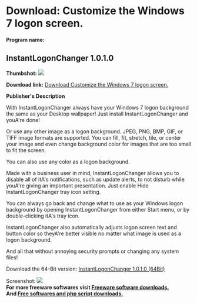 # Download: Customize the Windows 7 logon screen.

**Program name:**

## InstantLogonChanger 1.0.1.0

  
**Thumbshot:** ![](http://www.freewarefiles.com/screenshot/instntlgnchngr_md.jpg)   
  
**Download link:** [Download Customize the Windows 7 logon screen.](http://freesoftwares.boysofts.com/InstantLogonChanger_program_69738.html)  
  


**Publisher's Description**  
  


With InstantLogonChanger always have your Windows 7 logon background the same as your Desktop wallpaper! Just install InstantLogonChanger and youA're done! 

Or use any other image as a logon background. JPEG, PNG, BMP, GIF, or TIFF image formats are supported. You can fill, fit, stretch, tile, or center your image and even change background color for images that are too small to fit the screen.

You can also use any color as a logon background.

Made with a business user in mind, InstantLogonChanger allows you to disable all of itA's notifications, such as update alerts, to not disturb while youA're giving an important presentation. Just enable Hide InstantLogonChanger tray icon setting.

You can always go back and change what to use as your Windows logon background by opening InstantLogonChanger from either Start menu, or by double-clicking itA's tray icon.

InstantLogonChanger also automatically adjusts logon screen text and button color so theyA're better visible no matter what image is used as a logon background.

And all that without annoying security prompts or changing any system files! 

Download the 64-Bit version: [InstantLogonChanger 1.0.1.0 (64Bit)](http://arturdev.com/setups/InstantLogonChangerSetup_1.0.1.0_x64.msi)

  
  
Screenshot: ![](http://www.freewarefiles.com/screenshot/instntlgnchngr.jpg)   
**For more freeware softwares visit [Freeware software downloads.](http://freesoftwares.boysofts.com/)**   
**And [Free softwares and php script downloads.](http://www.boysofts.com/)**

